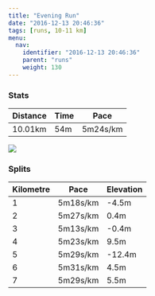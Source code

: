```yaml
---
title: "Evening Run"
date: "2016-12-13 20:46:36"
tags: [runs, 10-11 km]
menu:
  nav:
    identifier: "2016-12-13 20:46:36"
    parent: "runs"
    weight: 130
---
```


### Stats

| Distance | Time | Pace |
|----------|------|------|
|10.01km|54m|5m24s/km|

<img src='https://maps.googleapis.com/maps/api/staticmap?maptype=roadmap&path=enc:gwjeIvgvLgLyCcCfq@vBvAmAjCxElWxGhQrAf@lBdOxFlKtFxAjJ|P|FfQbHjh@i@iAbA`t@kCh\hApYzIh\hPdRaDsAgLoOmIq^cA_^|CyZBy_@mA}Ml@fAyGad@_H_VaJaPwEmAyEiG_FyWoM_VsAePbAsCoB}@lA_CZwl@&key=AIzaSyAfqMeaZ1CCJFGP5cWud__oZnT_Pybg-1M&size=800x800&markers=color:yellow|label:S|53.47204,-2.24908&markers=color:green|label:F|53.47443000000001,-2.24852'>

### Splits

| Kilometre | Pace | Elevation |
|------|------|-----------|
|1|5m18s/km|-4.5m|
|2|5m27s/km|0.4m|
|3|5m13s/km|-0.4m|
|4|5m23s/km|9.5m|
|5|5m29s/km|-12.4m|
|6|5m31s/km|4.5m|
|7|5m29s/km|5.5m|
